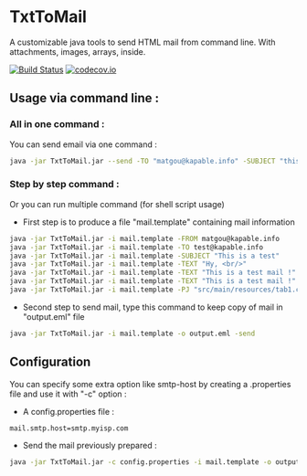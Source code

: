 # TxtToMail

A customizable java tools to send HTML mail from command line. With attachments, images, arrays, inside. 

[![Build Status](https://travis-ci.org/matgou/txttomail.svg?branch=master)](https://travis-ci.org/matgou/txttomail)
[![codecov.io](https://codecov.io/github/matgou/txttomail/coverage.svg?branch=master)](https://codecov.io/github/matgou/txttomail?branch=master)

## Usage via command line :

### All in one command :

You can send email via one command :
```bash
java -jar TxtToMail.jar --send -TO "matgou@kapable.info" -SUBJECT "this is a test" -TEXT "Hy, <br/> This is a test mail!"
```

### Step by step command :

Or you can run multiple command (for shell script usage)

* First step is to produce a file "mail.template" containing mail information
```bash
java -jar TxtToMail.jar -i mail.template -FROM matgou@kapable.info
java -jar TxtToMail.jar -i mail.template -TO test@kapable.info
java -jar TxtToMail.jar -i mail.template -SUBJECT "This is a test"
java -jar TxtToMail.jar -i mail.template -TEXT "Hy, <br/>"
java -jar TxtToMail.jar -i mail.template -TEXT "This is a test mail !"
java -jar TxtToMail.jar -i mail.template -TEXT "This is a test mail !"
java -jar TxtToMail.jar -i mail.template -PJ "src/main/resources/tab1.csv
```

* Second step to send mail, type this command to keep copy of mail in "output.eml" file
```bash
java -jar TxtToMail.jar -i mail.template -o output.eml -send
```

## Configuration

You can specify some extra option like smtp-host by creating a .properties file and use it with "-c" option :
* A config.properties file :
```
mail.smtp.host=smtp.myisp.com
```
* Send the mail previously prepared :
```bash
java -jar TxtToMail.jar -c config.properties -i mail.template -o output.eml -send
```